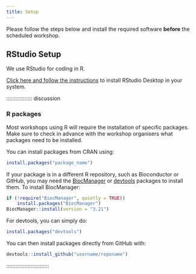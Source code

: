 ```yaml
---
title: Setup
---
```


Please follow the steps below and install the required software **before** the scheduled workshop.

<!--
FIXME: Setup instructions live in this document. Please specify the tools and
the data sets the Learner needs to have installed.

## Data Sets

FIXME: place any data you want learners to use in `episodes/data` and then use
       a relative link ( [data zip file](data/lesson-data.zip) ) to provide a
       link to it, replacing the example.com link.
Download the [data zip file](https://example.com/FIXME) and unzip it to your Desktop
-->
## RStudio Setup

We use RStudio for coding in R.

[Click here and follow the instructions](https://posit.co/download/rstudio-desktop/) to install RStudio Desktop in your system.

::::::::::::::::: discussion

### R packages

Most workshops using R will require the installation of specific packages. Make sure to check in advance with the workshop organisers what packages need to be installed. 

You can install packages from CRAN using:

```r
install.packages("package_name")
```

If your package is in a different R repository, such as Bioconductor or GitHub, you may need the [BiocManager](https://www.bioconductor.org/install/) or [devtools](https://devtools.r-lib.org/) packages to install them. To install BiocManager:

```r
if (!require("BiocManager", quietly = TRUE))
    install.packages("BiocManager")
BiocManager::install(version = "3.21")
```

For devtools, you can simply do:

```r
install.packages("devtools")
```

You can then install packages directly from GitHub with:

```r
devtools::install_github("username/reponame")
```

::::::::::::::::::::::::::::


<!--
READ HERE FOR OS-SPECIFIC INSTRUCTIONS

Setup for different systems can be presented in dropdown menus via a `spoiler`
tag. They will join to this discussion block, so you can give a general overview
of the software used in this lesson here and fill out the individual operating
systems (and potentially add more, e.g. online setup) in the solutions blocks.
-->

<!--
:::::::::::::::: spoiler

### Windows

Use PuTTY

::::::::::::::::::::::::

:::::::::::::::: spoiler

### MacOS

Use Terminal.app

::::::::::::::::::::::::


:::::::::::::::: spoiler

### Linux

Use Terminal

::::::::::::::::::::::::
-->

